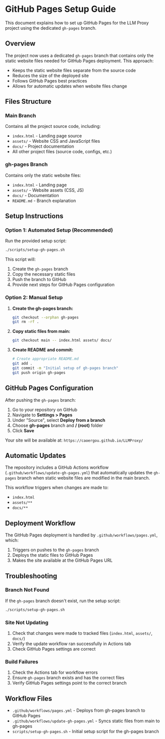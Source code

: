 # GitHub Pages Setup Guide

This document explains how to set up GitHub Pages for the LLM Proxy project using the dedicated `gh-pages` branch.

## Overview

The project now uses a dedicated `gh-pages` branch that contains only the static website files needed for GitHub Pages deployment. This approach:

- Keeps the static website files separate from the source code
- Reduces the size of the deployed site
- Follows GitHub Pages best practices
- Allows for automatic updates when website files change

## Files Structure

### Main Branch
Contains all the project source code, including:
- `index.html` - Landing page source
- `assets/` - Website CSS and JavaScript files
- `docs/` - Project documentation
- All other project files (source code, configs, etc.)

### gh-pages Branch  
Contains only the static website files:
- `index.html` - Landing page
- `assets/` - Website assets (CSS, JS)
- `docs/` - Documentation
- `README.md` - Branch explanation

## Setup Instructions

### Option 1: Automated Setup (Recommended)

Run the provided setup script:

```bash
./scripts/setup-gh-pages.sh
```

This script will:
1. Create the `gh-pages` branch
2. Copy the necessary static files
3. Push the branch to GitHub
4. Provide next steps for GitHub Pages configuration

### Option 2: Manual Setup

1. **Create the gh-pages branch:**
   ```bash
   git checkout --orphan gh-pages
   git rm -rf .
   ```

2. **Copy static files from main:**
   ```bash
   git checkout main -- index.html assets/ docs/
   ```

3. **Create README and commit:**
   ```bash
   # Create appropriate README.md
   git add .
   git commit -m "Initial setup of gh-pages branch"
   git push origin gh-pages
   ```

## GitHub Pages Configuration

After pushing the `gh-pages` branch:

1. Go to your repository on GitHub
2. Navigate to **Settings > Pages**
3. Under "Source", select **Deploy from a branch**
4. Choose **gh-pages** branch and **/ (root)** folder
5. Click **Save**

Your site will be available at: `https://caoergou.github.io/LLMProxy/`

## Automatic Updates

The repository includes a GitHub Actions workflow (`.github/workflows/update-gh-pages.yml`) that automatically updates the `gh-pages` branch when static website files are modified in the main branch.

This workflow triggers when changes are made to:
- `index.html`
- `assets/**`
- `docs/**`

## Deployment Workflow

The GitHub Pages deployment is handled by `.github/workflows/pages.yml`, which:
1. Triggers on pushes to the `gh-pages` branch
2. Deploys the static files to GitHub Pages
3. Makes the site available at the GitHub Pages URL

## Troubleshooting

### Branch Not Found
If the `gh-pages` branch doesn't exist, run the setup script:
```bash
./scripts/setup-gh-pages.sh
```

### Site Not Updating
1. Check that changes were made to tracked files (`index.html`, `assets/`, `docs/`)
2. Verify the update workflow ran successfully in Actions tab
3. Check GitHub Pages settings are correct

### Build Failures
1. Check the Actions tab for workflow errors
2. Ensure `gh-pages` branch exists and has the correct files
3. Verify GitHub Pages settings point to the correct branch

## Workflow Files

- `.github/workflows/pages.yml` - Deploys from gh-pages branch to GitHub Pages
- `.github/workflows/update-gh-pages.yml` - Syncs static files from main to gh-pages
- `scripts/setup-gh-pages.sh` - Initial setup script for the gh-pages branch